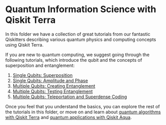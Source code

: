 # Quantum Information Science with Qiskit Terra

In this folder we have a collection of great tutorials from our fantastic Qiskitters describing various quantum physics and computing concepts using Qiskit Terra.

If you are new to quantum computing, we suggest going through the following tutorials, which introduce the qubit and the concepts of superposition and entanglement:
1. [Single Qubits: Superposition](superposition.ipynb)
2. [Single Qubits: Amplitude and Phase](amplitude_and_phase.ipynb)
3. [Multiple Qubits: Creating Entanglement](entanglement_introduction.ipynb)
4. [Multiple Qubits: Testing Entanglement](entanglement_testing.ipynb)
5. [Multiple Qubits: Teleportation and Superdense Coding](teleportation_superdensecoding.ipynb)

Once you feel that you understand the basics, you can explore the rest of the tutorials in this folder, or move on and learn about [quantum algorithms with Qiskit Terra](../algorithms/) and [quantum applications with Qiskit Aqua](../aqua).
